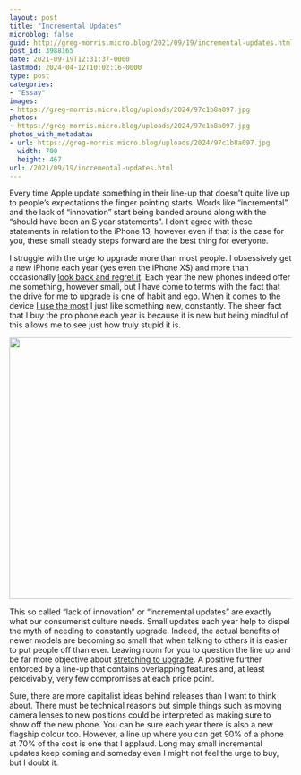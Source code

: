 ```yaml
---
layout: post
title: "Incremental Updates"
microblog: false
guid: http://greg-morris.micro.blog/2021/09/19/incremental-updates.html
post_id: 3988165
date: 2021-09-19T12:31:37-0000
lastmod: 2024-04-12T10:02:16-0000
type: post
categories:
- "Essay"
images:
- https://greg-morris.micro.blog/uploads/2024/97c1b8a097.jpg
photos:
- https://greg-morris.micro.blog/uploads/2024/97c1b8a097.jpg
photos_with_metadata:
- url: https://greg-morris.micro.blog/uploads/2024/97c1b8a097.jpg
  width: 700
  height: 467
url: /2021/09/19/incremental-updates.html
---
```

<!--kg-card-begin: html--><p>Every time Apple update something in their line-up that doesn’t quite live up to people’s expectations the finger pointing starts. Words like “incremental”, and the lack of “innovation” start being banded around along with the “should have been an S year statements”. I don’t agree with these statements in relation to the iPhone 13, however even if that is the case for you, these small steady steps forward are the best thing for everyone.</p>
<p>I struggle with the urge to upgrade more than most people. I obsessively get a new iPhone each year (yes even the iPhone XS) and more than occasionally <a href="https://gr36.com/2020/11/21/the-iphone-line/">look back and regret it</a>. Each year the new phones indeed offer me something, however small, but I have come to terms with the fact that the drive for me to upgrade is one of habit and ego. When it comes to the device <a href="https://gr36.com/2021/08/26/minimalism-and-big-phones/">I use the most</a> I just like something new, constantly. The sheer fact that I buy the pro phone each year is because it is new but being mindful of this allows me to see just how truly stupid it is.</p>
<p><img loading="lazy" class="aligncenter wp-image-3768 size-large" src="https://greg-morris.micro.blog/uploads/2024/97c1b8a097.jpg" alt="" width="700" height="467" /></p>
<p>This so called “lack of innovation” or “incremental updates” are exactly what our consumerist culture needs. Small updates each year help to dispel the myth of needing to constantly upgrade. Indeed, the actual benefits of newer models are becoming so small that when talking to others it is easier to put people off than ever. Leaving room for you to question the line up and be far more objective about <a href="https://gr36.com/2019/03/20/over-stretching-to-upgrade/">stretching to upgrade</a>. A positive further enforced by a line-up that contains overlapping features and, at least perceivably, very few compromises at each price point.</p>
<p>Sure, there are more capitalist ideas behind releases than I want to think about. There must be technical reasons but simple things such as moving camera lenses to new positions could be interpreted as making sure to show off the new phone. You can be sure each year there is also a new flagship colour too. However, a line up where you can get 90% of a phone at 70% of the cost is one that I applaud. Long may small incremental updates keep coming and someday even I might not feel the urge to buy, but I doubt it.</p>
<!--kg-card-end: html-->
